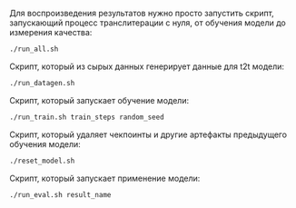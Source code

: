 Для воспроизведения результатов нужно просто запустить скрипт, запускающий процесс транслитерации с нуля, от обучения модели до измерения качества:
```sh
./run_all.sh
```
Cкрипт, который из сырых данных генерирует данные для t2t модели:
```sh
./run_datagen.sh
```
Cкрипт, который запускает обучение модели:
```sh
./run_train.sh train_steps random_seed
```
Скрипт, который удаляет чекпоинты и другие артефакты предыдущего обучения модели:
```sh
./reset_model.sh
```
Скрипт, который запускает применение модели:
```sh
./run_eval.sh result_name
```
